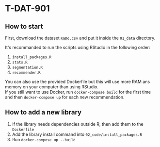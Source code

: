 # T-DAT-901

## How to start

First, download the dataset `KaDo.csv` and put it inside the `01_data` directory.

It's recommanded to run the scripts using RStudio in the following order:
1. `install_packages.R`
2. `stats.R`
3. `segmentation.R`
4. `recommender.R`

You can also use the provided Dockerfile but this will use more RAM ans memory on your computer than using RStudio.  
If you still want to use Docker, run `docker-compose build` for the first time and then `docker-compose up` for each new recommendation.

## How to add a new library

1. If the library needs dependencies outside R, then add them to the `Dockerfile`
2. Add the library install command into `02_code/install_packages.R`
3. Run `docker-compose up --build`

